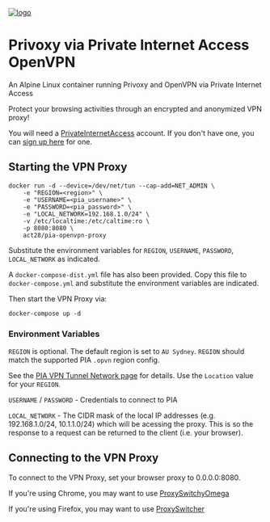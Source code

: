 [![logo](https://www.privateinternetaccess.com/assets/PIALogo2x-09ca10950967bd3be87a5ef7730a69e07892d519cfc8f15228bec0a4f6102cc1.png)](https://www.privateinternetaccess.com/pages/network/dkrpia)

# Privoxy via Private Internet Access OpenVPN
An Alpine Linux container running Privoxy and OpenVPN via Private Internet Access

Protect your browsing activities through an encrypted and anonymized VPN proxy!

You will need a [PrivateInternetAccess](https://www.privateinternetaccess.com/pages/how-it-works/dkrpia) account. 
If you don't have one, you can [sign up here](https://www.privateinternetaccess.com/pages/buy-vpn/dkrpia) for one.

## Starting the VPN Proxy

```Shell
docker run -d --device=/dev/net/tun --cap-add=NET_ADMIN \
    -e "REGION=<region>" \
    -e "USERNAME=<pia_username>" \
    -e "PASSWORD=<pia_password>" \
    -e "LOCAL_NETWORK=192.168.1.0/24" \
    -v /etc/localtime:/etc/caltime:ro \
    -p 8080:8080 \
    act28/pia-openvpn-proxy
```

Substitute the environment variables for `REGION`, `USERNAME`, `PASSWORD`, `LOCAL_NETWORK` as indicated.

A `docker-compose-dist.yml` file has also been provided. Copy this file to `docker-compose.yml` and substitute the environment variables are indicated.

Then start the VPN Proxy via:

```Shell
docker-compose up -d
```

### Environment Variables
`REGION` is optional. The default region is set to `AU Sydney`. `REGION` should match the supported PIA `.opvn` region config. 

See the [PIA VPN Tunnel Network page](https://www.privateinternetaccess.com/pages/network/dkrpia) for details.
Use the `Location` value for your `REGION`.

`USERNAME` / `PASSWORD` - Credentials to connect to PIA

`LOCAL_NETWORK` - The CIDR mask of the local IP addresses (e.g. 192.168.1.0/24, 10.1.1.0/24) which will be acessing the proxy. This is so the response to a request can be returned to the client (i.e. your browser).

## Connecting to the VPN Proxy

To connect to the VPN Proxy, set your browser proxy to 0.0.0.0:8080.

If you're using Chrome, you may want to use [ProxySwitchyOmega](https://chrome.google.com/webstore/detail/proxy-switchyomega/padekgcemlokbadohgkifijomclgjgif)

If you're using Firefox, you may want to use [ProxySwitcher](https://addons.mozilla.org/en-US/firefox/addon/proxy-switcher/)
